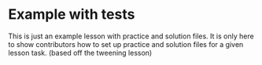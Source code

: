 #  Example with tests

This is just an example lesson with practice and solution files. It is only here to show contributors how to set up practice and solution files for a given lesson task. (based off the tweening lesson)

